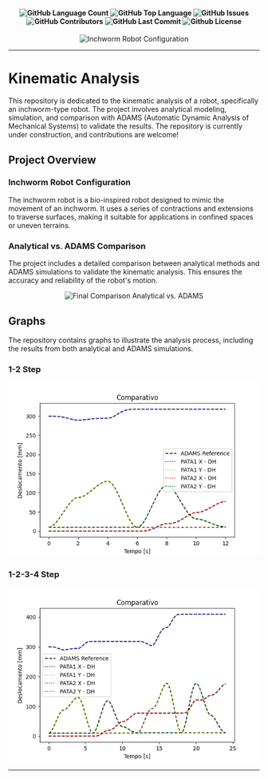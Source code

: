 <h4 align="center"> 
  <img alt="GitHub Language Count" src="https://img.shields.io/github/languages/count/isimanufatura/KinematicAnalysis" /> 
  <img alt="GitHub Top Language" src="https://img.shields.io/github/languages/top/isimanufatura/KinematicAnalysis" />  
  <img alt="GitHub Issues" src="https://img.shields.io/github/issues/isimanufatura/KinematicAnalysis" /> 
  <img alt="GitHub Contributors" src="https://img.shields.io/github/contributors/isimanufatura/KinematicAnalysis" /> 
  <img alt="GitHub Last Commit" src="https://img.shields.io/github/last-commit/isimanufatura/KinematicAnalysis" /> 
  <img alt="Github License" src="https://img.shields.io/github/license/isimanufatura/KinematicAnalysis" /> 
</h4>

<div align="center">
  <img src="https://github.com/user-attachments/assets/e868ca45-f40d-44e8-8955-5514e6d0603f" alt="Inchworm Robot Configuration" />
</div>

---
# Kinematic Analysis

This repository is dedicated to the kinematic analysis of a robot, specifically an inchworm-type robot. The project involves analytical modeling, simulation, and comparison with ADAMS (Automatic Dynamic Analysis of Mechanical Systems) to validate the results. The repository is currently under construction, and contributions are welcome!

## Project Overview

### Inchworm Robot Configuration

The inchworm robot is a bio-inspired robot designed to mimic the movement of an inchworm. It uses a series of contractions and extensions to traverse surfaces, making it suitable for applications in confined spaces or uneven terrains.


### Analytical vs. ADAMS Comparison

The project includes a detailed comparison between analytical methods and ADAMS simulations to validate the kinematic analysis. This ensures the accuracy and reliability of the robot's motion.

<div align="center">
  <img src="https://github.com/user-attachments/assets/c6f5bff0-4ca7-4764-b45a-28abd2daa874" alt="Final Comparison Analytical vs. ADAMS" />
</div>

## Graphs

The repository contains graphs to illustrate the analysis process, including the results from both analytical and ADAMS simulations.

### 1-2 Step
<div align="center">
  <img src="Result/Graph_ADAMS_PROG_STEP1.png" alt="Steps and Graphs" />
</div>

### 1-2-3-4 Step
<div align="center">
  <img src="Result/Graph_ADAMS_PROG_STEP2.png" alt="Steps and Graphs" />
</div>

---
